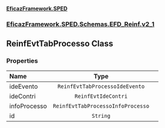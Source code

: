 #### [EficazFramework.SPED](EficazFrameworkSPED.md 'EficazFramework SPED')
### [EficazFramework.SPED.Schemas.EFD_Reinf.v2_1](EficazFramework.SPED.Schemas.EFD_Reinf.v2_1.md 'EficazFramework.SPED.Schemas.EFD_Reinf.v2_1')

## ReinfEvtTabProcesso Class
### Properties

| Name | Type | |
| :--- | :---: | :--- |
| ideEvento | `ReinfEvtTabProcessoIdeEvento` |  |
| ideContri | `ReinfEvtIdeContri` |  |
| infoProcesso | `ReinfEvtTabProcessoInfoProcesso` |  |
| id | `String` |  |
